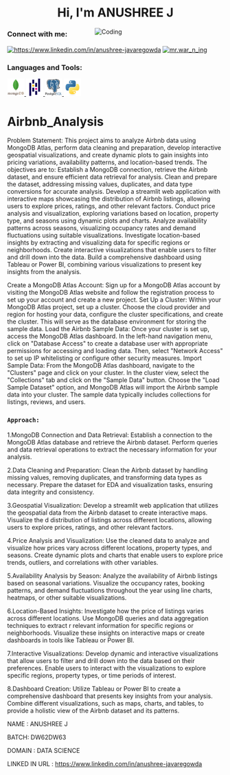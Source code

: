 <h1 align="center">Hi, I'm ANUSHREE J</h1>
<img align="right" alt="Coding" width="300" src="https://i.pinimg.com/originals/22/ec/a5/22eca5279938be421a59912912ee8458.gif">

<h3 align="left">Connect with me:</h3>
<p align="left">
<a href="https://www.linkedin.com/in/anushree-javaregowda" target="blank"><img align="center" src="https://raw.githubusercontent.com/rahuldkjain/github-profile-readme-generator/master/src/images/icons/Social/linked-in-alt.svg" alt="https://www.linkedin.com/in/anushree-javaregowda" height="30" width="40" /></a>
<a href="https://www.instagram.com/rajendsathish_sk/?hl=en" target="blank"><img align="center" src="https://raw.githubusercontent.com/rahuldkjain/github-profile-readme-generator/master/src/images/icons/Social/instagram.svg" alt="mr.war_n_ing" height="30" width="40" /></a>
</p>

<h3 align="left">Languages and Tools:</h3>
<p align="left"> <a href="https://www.mongodb.com/" target="_blank" rel="noreferrer"> <img src="https://raw.githubusercontent.com/devicons/devicon/master/icons/mongodb/mongodb-original-wordmark.svg" alt="mongodb" width="40" height="40"/> </a> <a href="https://pandas.pydata.org/" target="_blank" rel="noreferrer"> <img src="https://raw.githubusercontent.com/devicons/devicon/2ae2a900d2f041da66e950e4d48052658d850630/icons/pandas/pandas-original.svg" alt="pandas" width="40" height="40"/> </a> <a href="https://www.postgresql.org" target="_blank" rel="noreferrer"> <img src="https://raw.githubusercontent.com/devicons/devicon/master/icons/postgresql/postgresql-original-wordmark.svg" alt="postgresql" width="40" height="40"/> </a> <a href="https://www.python.org" target="_blank" rel="noreferrer"> <img src="https://raw.githubusercontent.com/devicons/devicon/master/icons/python/python-original.svg" alt="python" width="40" height="40"/> </a> </p>




# Airbnb_Analysis

Problem Statement: This project aims to analyze Airbnb data using MongoDB Atlas, perform data cleaning and preparation, develop interactive geospatial visualizations, and create dynamic plots to gain insights into pricing variations, availability patterns, and location-based trends. The objectives are to: Establish a MongoDB connection, retrieve the Airbnb dataset, and ensure efficient data retrieval for analysis. Clean and prepare the dataset, addressing missing values, duplicates, and data type conversions for accurate analysis. Develop a streamlit web application with interactive maps showcasing the distribution of Airbnb listings, allowing users to explore prices, ratings, and other relevant factors. Conduct price analysis and visualization, exploring variations based on location, property type, and seasons using dynamic plots and charts. Analyze availability patterns across seasons, visualizing occupancy rates and demand fluctuations using suitable visualizations. Investigate location-based insights by extracting and visualizing data for specific regions or neighborhoods. Create interactive visualizations that enable users to filter and drill down into the data. Build a comprehensive dashboard using Tableau or Power BI, combining various visualizations to present key insights from the analysis.

Create a MongoDB Atlas Account: Sign up for a MongoDB Atlas account by visiting the MongoDB Atlas website and follow the registration process to set up your account and create a new project. Set Up a Cluster: Within your MongoDB Atlas project, set up a cluster. Choose the cloud provider and region for hosting your data, configure the cluster specifications, and create the cluster. This will serve as the database environment for storing the sample data. Load the Airbnb Sample Data: Once your cluster is set up, access the MongoDB Atlas dashboard. In the left-hand navigation menu, click on "Database Access" to create a database user with appropriate permissions for accessing and loading data. Then, select "Network Access" to set up IP whitelisting or configure other security measures. Import Sample Data: From the MongoDB Atlas dashboard, navigate to the "Clusters" page and click on your cluster. In the cluster view, select the "Collections" tab and click on the "Sample Data" button. Choose the "Load Sample Dataset" option, and MongoDB Atlas will import the Airbnb sample data into your cluster. The sample data typically includes collections for listings, reviews, and users.

### `Approach:`

1.MongoDB Connection and Data Retrieval: Establish a connection to the MongoDB Atlas database and retrieve the Airbnb dataset. Perform queries and data retrieval              operations to extract the necessary information for your analysis.

2.Data Cleaning and Preparation: Clean the Airbnb dataset by handling missing values, removing duplicates, and transforming data types as necessary. Prepare the               dataset for EDA and visualization tasks, ensuring data integrity and consistency.

3.Geospatial Visualization: Develop a streamlit web application that utilizes the geospatial data from the Airbnb dataset to create interactive maps. Visualize the d          distribution of listings across different locations, allowing users to explore prices, ratings, and other relevant factors.

4.Price Analysis and Visualization: Use the cleaned data to analyze and visualize how prices vary across different locations, property types, and seasons. Create              dynamic plots and charts that enable users to explore price trends, outliers, and correlations with other variables.

5.Availability Analysis by Season: Analyze the availability of Airbnb listings based on seasonal variations. Visualize the occupancy rates, booking patterns, and              demand fluctuations throughout the year using line charts, heatmaps, or other suitable visualizations.

6.Location-Based Insights: Investigate how the price of listings varies across different locations. Use MongoDB queries and data aggregation techniques to extract    r        relevant  information for specific regions or neighborhoods. Visualize these insights on interactive maps or create dashboards in tools like Tableau or Power BI.

7.Interactive Visualizations: Develop dynamic and interactive visualizations that allow users to filter and drill down into the data based on their preferences. Enable        users to interact with the visualizations to explore specific regions, property types, or time periods of interest.

8.Dashboard Creation: Utilize Tableau or Power BI to create a comprehensive dashboard that presents key insights from your analysis. Combine different visualizations,         such as maps, charts, and tables, to provide a holistic view of the Airbnb dataset and its patterns.

NAME : ANUSHREE J

BATCH: DW62DW63

DOMAIN : DATA SCIENCE

LINKED IN URL : https://www.linkedin.com/in/anushree-javaregowda
